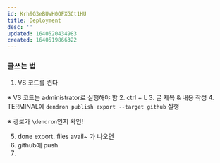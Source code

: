 ```yaml
---
id: Krh9G3eBUwH0OFXGCt1HU
title: Deployment
desc: ''
updated: 1640520434983
created: 1640519866322
---
```

### 글쓰는 법
1. VS 코드를 켠다

  ※ VS 코드는 administrator로 실행해야 함
2. ctrl + L
3. 글 제목 & 내용 작성
4. TERMINAL에 `dendron publish export --target github` 실행

  ※ 경로가 `\dendron`인지 확인!

5. done export. files avail~ 가 나오면
6. github에 push
7. 